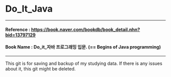 # Do_It_Java

<hr>

#### Reference : https://book.naver.com/bookdb/book_detail.nhn?bid=13797129
####             Book Name : Do_it_자바 프로그래밍 입문. (== Begins of Java programming)

<hr>

This git is for saving and backup of my studying data. If there is any issues about it, this git might be deleted.

